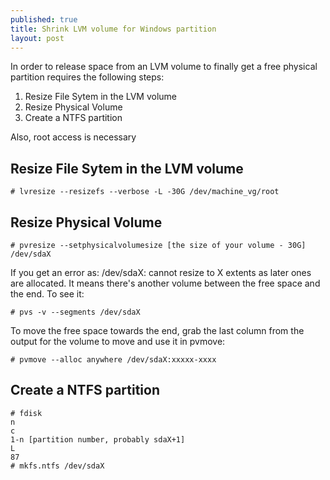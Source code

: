 ```yaml
---
published: true
title: Shrink LVM volume for Windows partition
layout: post
---
```

In order to release space from an LVM volume to finally get a free physical partition requires the following steps:

1. Resize File Sytem in the LVM volume
2. Resize Physical Volume
3. Create a NTFS partition

Also, root access is necessary


## Resize File Sytem in the LVM volume
``` shell
# lvresize --resizefs --verbose -L -30G /dev/machine_vg/root
```

## Resize Physical Volume
``` shell
# pvresize --setphysicalvolumesize [the size of your volume - 30G] /dev/sdaX
```
If you get an error as:
/dev/sdaX: cannot resize to X extents as later ones are allocated.
It means there's another volume between the free space and the end. To see it:
``` shell
# pvs -v --segments /dev/sdaX
```
To move the free space towards the end, grab the last column from the output for the volume to move and use it in pvmove:
``` shell
# pvmove --alloc anywhere /dev/sdaX:xxxxx-xxxx
```


## Create a NTFS partition
``` shell
# fdisk
n
c
1-n [partition number, probably sdaX+1]
L
87
# mkfs.ntfs /dev/sdaX
```
